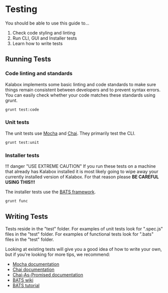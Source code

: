 Testing
=======

You should be able to use this guide to...

1. Check code styling and linting
2. Run CLI, GUI and Installer tests
3. Learn how to write tests

Running Tests
-------------

### Code linting and standards

Kalabox implements some basic linting and code standards to make sure things remain consistent between developers and to prevent syntax errors. You can easily check whether your code matches these standards using grunt.

```bash
grunt test:code
```

### Unit tests

The unit tests use [Mocha](https://mochajs.org/) and [Chai](http://chaijs.com/). They primarily test the CLI.

```bash
grunt test:unit
```

### Installer tests

!!! danger "USE EXTREME CAUTION"
    If you run these tests on a machine that already has Kalabox installed it is most likely going to wipe away your currently installed version of Kalabox. For that reason please **BE CAREFUL USING THIS!!!**

The installer tests use the [BATS framework](https://github.com/sstephenson/bats).

```bash
grunt func
```

Writing Tests
-------------

Tests reside in the "test" folder. For examples of unit tests look for ".spec.js" files in the "test" folder. For examples of functional tests look for ".bats" files in the "test" folder.

Looking at existing tests will give you a good idea of how to write your own, but if you're looking for more tips, we recommend:

* [Mocha documentation](http://mochajs.org/)
* [Chai documentation](http://chaijs.com/)
* [Chai-As-Promised documentation](http://chaijs.com/plugins/chai-as-promised/)
* [BATS wiki](https://github.com/sstephenson/bats)
* [BATS tutorial](https://blog.engineyard.com/2014/bats-test-command-line-tools)

